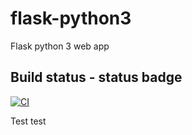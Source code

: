 # flask-python3
Flask python 3 web app

## Build status - status badge
[![CI](https://github.com/azurespeedup/flask-python3/actions/workflows/main.yml/badge.svg)](https://github.com/azurespeedup/flask-python3/actions/workflows/main.yml)

Test test

